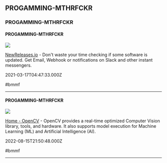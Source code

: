 ## PROGAMMING-MTHRFCKR
### PROGAMMING-MTHRFCKR

#### PROGAMMING-MTHRFCKR

![](https://newreleases.io/apple-touch-icon.png)

[NewReleases.io](https://newreleases.io) - Don't waste your time checking if some software is updated. Get Email, Webhook or notifications on Slack and other instant messengers.

2021-03-17T04:47:33.000Z

#bmmf

---

#### PROGAMMING-MTHRFCKR

![](https://opencv.b-cdn.net/wp-content/uploads/2020/11/OpenCV_logo_black_.jpg)

[Home - OpenCV](https://opencv.org) - OpenCV provides a real-time optimized Computer Vision library, tools, and hardware. It also supports model execution for Machine Learning (ML) and Artificial Intelligence (AI).

2022-08-15T21:50:48.000Z

#bmmf

---
